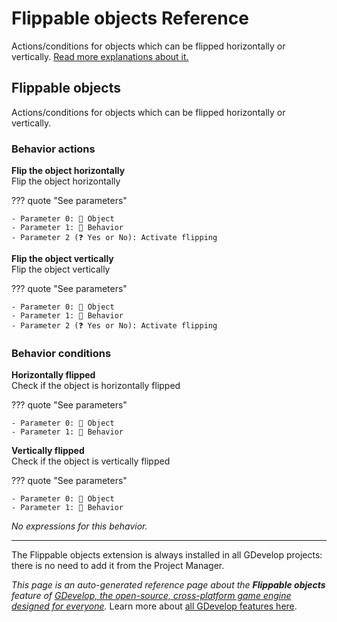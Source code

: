 # Flippable objects Reference

Actions/conditions for objects which can be flipped horizontally or vertically. [Read more explanations about it.](/gdevelop5/objects)



## Flippable objects 

Actions/conditions for objects which can be flipped horizontally or vertically. 

### Behavior actions

**Flip the object horizontally**  
Flip the object horizontally

??? quote "See parameters"

    - Parameter 0: 👾 Object
    - Parameter 1: 🧩 Behavior
    - Parameter 2 (❓ Yes or No): Activate flipping

**Flip the object vertically**  
Flip the object vertically

??? quote "See parameters"

    - Parameter 0: 👾 Object
    - Parameter 1: 🧩 Behavior
    - Parameter 2 (❓ Yes or No): Activate flipping

### Behavior conditions

**Horizontally flipped**  
Check if the object is horizontally flipped

??? quote "See parameters"

    - Parameter 0: 👾 Object
    - Parameter 1: 🧩 Behavior

**Vertically flipped**  
Check if the object is vertically flipped

??? quote "See parameters"

    - Parameter 0: 👾 Object
    - Parameter 1: 🧩 Behavior

_No expressions for this behavior._




---

The Flippable objects extension is always installed in all GDevelop projects: there is no need to add it from the Project Manager.

*This page is an auto-generated reference page about the **Flippable objects** feature of [GDevelop, the open-source, cross-platform game engine designed for everyone](https://gdevelop.io/).* Learn more about [all GDevelop features here](/gdevelop5/all-features).